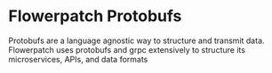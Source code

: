 Flowerpatch Protobufs
=

Protobufs are a language agnostic way to structure and transmit data.
Flowerpatch uses protobufs and grpc extensively to structure its
microservices, APIs, and data formats
